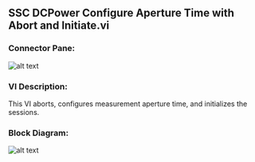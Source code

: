 ## **SSC DCPower Configure Aperture Time with Abort and Initiate.vi**
### Connector Pane:
![alt text](/DCPower/SSC%20DCPower/Measure/SSC%20DCPower%20Configure%20Aperture%20Time%20with%20Abort%20and%20Initiate.vic.png "SSC DCPower Configure Aperture Time with Abort and Initiate.vi connector pane")

### VI Description:
This VI aborts, configures measurement aperture time, and initializes the sessions.

### Block Diagram:
![alt text](/DCPower/SSC%20DCPower/Measure/SSC%20DCPower%20Configure%20Aperture%20Time%20with%20Abort%20and%20Initiate.vid.png "SSC DCPower Configure Aperture Time with Abort and Initiate.vi block diagram")
